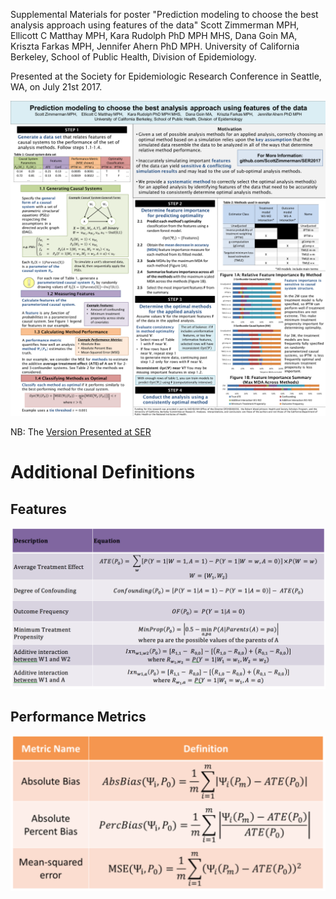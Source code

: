 Supplemental Materials for poster "Prediction modeling to choose the best analysis approach using features of the data" Scott Zimmerman MPH, Ellicott C Matthay MPH, Kara Rudolph PhD MPH MHS, Dana Goin MA, Kriszta Farkas MPH, Jennifer Ahern PhD MPH. University of California Berkeley, School of Public Health, Division of Epidemiology.

Presented at the Society for Epidemiologic Research Conference in Seattle, WA, on July 21st 2017.

![Poster Image](https://github.com/ScottZimmerman/SER2017/blob/master/ScottZimmermanFinal_Fixed.png)

NB: The [Version Presented at SER](https://github.com/ScottZimmerman/SER2017/blob/master/ScottZimmermanFinal.png)

# Additional Definitions
## Features
![Features](https://github.com/ScottZimmerman/SER2017/blob/master/Features.png)

## Performance Metrics
![Performance](https://github.com/ScottZimmerman/SER2017/blob/master/Performance.png)
